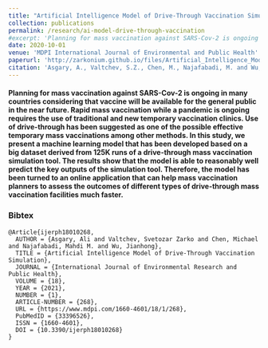 ```yaml
---
title: "Artificial Intelligence Model of Drive-Through Vaccination Simulation"
collection: publications
permalink: /research/ai-model-drive-through-vaccination
#excerpt: 'Planning for mass vaccination against SARS-Cov-2 is ongoing in many countries considering that vaccine will be available for the general public in the near future. Rapid mass vaccination while a pandemic is ongoing requires the use of traditional and new temporary vaccination clinics. Use of drive-through has been suggested as one of the possible effective temporary mass vaccinations among other methods. In this study, we present a machine learning model that has been developed based on a big dataset derived from 125K runs of a drive-through mass vaccination simulation tool. The results show that the model is able to reasonably well predict the key outputs of the simulation tool. Therefore, the model has been turned to an online application that can help mass vaccination planners to assess the outcomes of different types of drive-through mass vaccination facilities much faster.'
date: 2020-10-01
venue: 'MDPI International Journal of Environmental and Public Health'
paperurl: 'http://zarkonium.github.io/files/Artificial_Intelligence_Model_of_Drive-Through_Vac.pdf'
citation: 'Asgary, A., Valtchev, S.Z., Chen, M., Najafabadi, M. and Wu, J. (2020). &quot;Artificial Intelligence Model of Drive-Through Vaccination Simulation&quot;, <i>MDPI International Journal of Environmental and Public Health</i>. 18(1):268.'
---
```

#### Planning for mass vaccination against SARS-Cov-2 is ongoing in many countries considering that vaccine will be available for the general public in the near future. Rapid mass vaccination while a pandemic is ongoing requires the use of traditional and new temporary vaccination clinics. Use of drive-through has been suggested as one of the possible effective temporary mass vaccinations among other methods. In this study, we present a machine learning model that has been developed based on a big dataset derived from 125K runs of a drive-through mass vaccination simulation tool. The results show that the model is able to reasonably well predict the key outputs of the simulation tool. Therefore, the model has been turned to an online application that can help mass vaccination planners to assess the outcomes of different types of drive-through mass vaccination facilities much faster.

### Bibtex
```
@Article{ijerph18010268,
  AUTHOR = {Asgary, Ali and Valtchev, Svetozar Zarko and Chen, Michael and Najafabadi, Mahdi M. and Wu, Jianhong},
  TITLE = {Artificial Intelligence Model of Drive-Through Vaccination Simulation},
  JOURNAL = {International Journal of Environmental Research and Public Health},
  VOLUME = {18},
  YEAR = {2021},
  NUMBER = {1},
  ARTICLE-NUMBER = {268},
  URL = {https://www.mdpi.com/1660-4601/18/1/268},
  PubMedID = {33396526},
  ISSN = {1660-4601},
  DOI = {10.3390/ijerph18010268}
}
```
